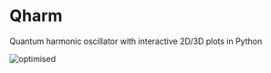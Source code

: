 # Qharm
Quantum harmonic oscillator with interactive 2D/3D plots in Python 

![optimised](https://user-images.githubusercontent.com/1138997/27797068-f14284c6-6014-11e7-84f1-5632db7586e8.gif)
